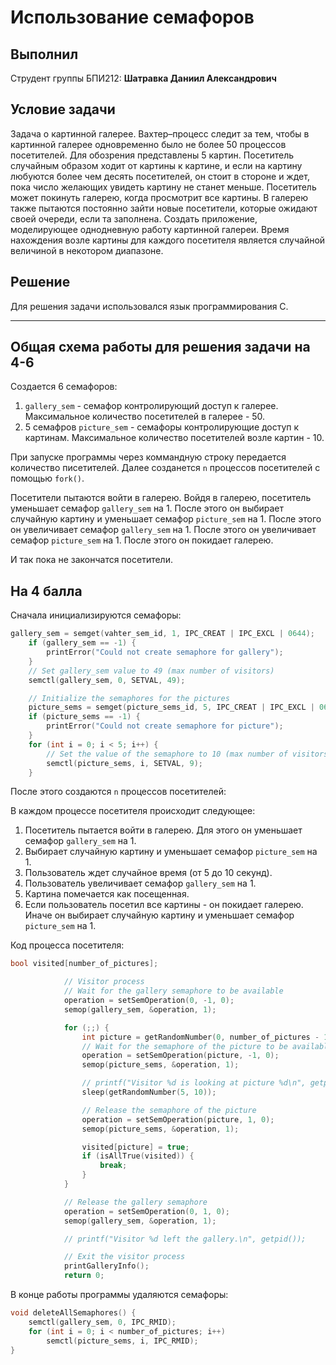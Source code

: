 # Использование семафоров

## Выполнил

Струдент группы БПИ212: **Шатравка Даниил Александрович**

## Условие задачи

Задача о картинной галерее. Вахтер–процесс следит за тем,
чтобы в картинной галерее одновременно было не более 50 процессов посетителей. Для обозрения представлены 5 картин. Посетитель
случайным образом ходит от картины к картине, и если на картину любуются более чем десять посетителей, он стоит в стороне
и ждет, пока число желающих увидеть картину не станет меньше.
Посетитель может покинуть галерею, когда просмотрит все картины. В галерею также пытаются постоянно зайти новые посетители, которые ожидают своей очереди, если та заполнена. Создать
приложение, моделирующее однодневную работу картинной галереи. Время нахождения возле картины для каждого посетителя является случайной величиной в некотором диапазоне.

## Решение

Для решения задачи использовался язык программирования C.

---

## Общая схема работы для решения задачи на 4-6

Создается 6 семафоров:

1. `gallery_sem` - семафор контролирующий доступ к галерее. Максимальное количество посетителей в галерее - 50.
2. 5 семафров `picture_sem` - семафоры контролирующие доступ к картинам. Максимальное количество посетителей возле картин - 10.

При запуске программы через коммандную строку передается количество писетителей. Далее созданется `n` процессов посетителей с помощью `fork()`.

Посетители пытаются войти в галерею. Войдя в галерею, посетитель уменьшает семафор `gallery_sem` на 1. После этого он выбирает случайную картину и уменьшает семафор `picture_sem` на 1. После этого он увеличивает семафор `gallery_sem` на 1. После этого он увеличивает семафор `picture_sem` на 1. После этого он покидает галерею.

И так пока не закончатся посетители.

## На 4 балла

Сначала инициализируются семафоры:

```c
gallery_sem = semget(vahter_sem_id, 1, IPC_CREAT | IPC_EXCL | 0644);
    if (gallery_sem == -1) {
        printError("Could not create semaphore for gallery");
    }
    // Set gallery_sem value to 49 (max number of visitors)
    semctl(gallery_sem, 0, SETVAL, 49);

    // Initialize the semaphores for the pictures
    picture_sems = semget(picture_sems_id, 5, IPC_CREAT | IPC_EXCL | 0644);
    if (picture_sems == -1) {
        printError("Could not create semaphore for picture");
    }
    for (int i = 0; i < 5; i++) {
        // Set the value of the semaphore to 10 (max number of visitors)
        semctl(picture_sems, i, SETVAL, 9);
    }
```

После этого создаются `n` процессов посетителей:

В каждом процессе посетителя происходит следующее:

1. Посетитель пытается войти в галерею. Для этого он уменьшает семафор `gallery_sem` на 1.
2. Выбирает случайную картину и уменьшает семафор `picture_sem` на 1.
3. Пользователь ждет случайное время (от 5 до 10 секунд).
4. Пользователь увеличивает семафор `gallery_sem` на 1.
5. Картина помечается как посещенная.
6. Если пользователь посетил все картины - он покидает галерею. Иначе он выбирает случайную картину и уменьшает семафор `picture_sem` на 1.

Код процесса посетителя:

```c
bool visited[number_of_pictures];

            // Visitor process
            // Wait for the gallery semaphore to be available
            operation = setSemOperation(0, -1, 0);
            semop(gallery_sem, &operation, 1);

            for (;;) {
                int picture = getRandomNumber(0, number_of_pictures - 1);
                // Wait for the semaphore of the picture to be available
                operation = setSemOperation(picture, -1, 0);
                semop(picture_sems, &operation, 1);

                // printf("Visitor %d is looking at picture %d\n", getpid(), picture + 1);
                sleep(getRandomNumber(5, 10));

                // Release the semaphore of the picture
                operation = setSemOperation(picture, 1, 0);
                semop(picture_sems, &operation, 1);

                visited[picture] = true;
                if (isAllTrue(visited)) {
                    break;
                }
            }

            // Release the gallery semaphore
            operation = setSemOperation(0, 1, 0);
            semop(gallery_sem, &operation, 1);

            // printf("Visitor %d left the gallery.\n", getpid());

            // Exit the visitor process
            printGalleryInfo();
            return 0;
```


В конце работы программы удаляются семафоры:

```c
void deleteAllSemaphores() {
    semctl(gallery_sem, 0, IPC_RMID);
    for (int i = 0; i < number_of_pictures; i++)
        semctl(picture_sems, i, IPC_RMID);
}
```